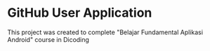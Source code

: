 # GitHub User Application
This project was created to complete "Belajar Fundamental Aplikasi Android" course in Dicoding
